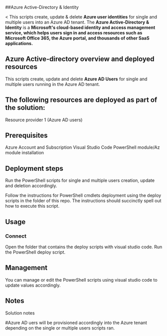 ##Azure Active-Directory & Identity

<
This scripts create, update & delete **Azure user identities** for single and multiple users into an Azure AD tenant. The **Azure Active-Directory & Identity** is a **Microsoft's cloud-based identity and access management service, which helps users sign in and access resources such as Microsoft Office 365, the Azure portal, and thousands of other SaaS applications.**

## Azure Active-directory overview and deployed resources

This scripts create, update and delete **Azure AD Users** for single and multiple users running in the Azure AD tenant.

## The following resources are deployed as part of the solution:
Resource provider 1 (Azure AD users)

## Prerequisites

Azure Account and Subscription
Visual Studio Code
PowerShell module/Az module installation

## Deployment steps
Run the PowerShell scripts for single and multiple users creation, update and deletion accordingly.

Follow the instructions for PowerShell cmdlets deployment using the deploy scripts in the folder of this repo.  The instructions should succinctly spell out how to execute this script.

## Usage

### Connect
Open the folder that contains the deploy scripts with visual studio code. 
Run the PowerShell deploy script. 

## Management

You can manage or edit the PowerShell scripts using visual studio code to update values accordingly.

## Notes

Solution notes

#Azure AD uers will be provisioned accordingly into the Azure tenant depending on the single or multiple users scripts ran.
